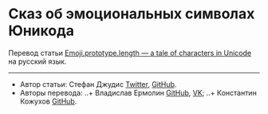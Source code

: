 # Сказ об эмоциональных символах Юникода

Перевод статьи [Emoji.prototype.length — a tale of characters in Unicode](https://www.contentful.com/blog/2016/12/06/unicode-javascript-and-the-emoji-family/) на русский язык.

---

* Автор статьи: Стефан Джудис [Twitter](https://twitter.com/stefanjudis), [GitHub](https://github.com/stefanjudis).
* Авторы перевода:  ..+ Владислав Ермолин [GitHub](https://github.com/electrovladyslav), [VK](https://vk.com/feed);
                    ..+ Константин Кожухов [GitHub](https://github.com/k2a-GitHub).

